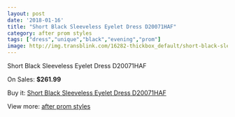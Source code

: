 ```yaml
---
layout: post
date: '2018-01-16'
title: "Short Black Sleeveless Eyelet Dress D20071HAF"
category: after prom styles
tags: ["dress","unique","black","evening","prom"]
image: http://img.transblink.com/16282-thickbox_default/short-black-sleeveless-eyelet-dress-d20071haf.jpg
---
```

Short Black Sleeveless Eyelet Dress D20071HAF

On Sales: **$261.99**
<a href="https://www.transblink.com/en/after-prom-styles/5154-short-black-sleeveless-eyelet-dress-d20071haf.html"><amp-img layout="responsive" width="600" height="600" src="//img.transblink.com/16282-thickbox_default/short-black-sleeveless-eyelet-dress-d20071haf.jpg" alt="Short Black Sleeveless Eyelet Dress D20071HAF 0" /></a>
<a href="https://www.transblink.com/en/after-prom-styles/5154-short-black-sleeveless-eyelet-dress-d20071haf.html"><amp-img layout="responsive" width="600" height="600" src="//img.transblink.com/16284-thickbox_default/short-black-sleeveless-eyelet-dress-d20071haf.jpg" alt="Short Black Sleeveless Eyelet Dress D20071HAF 1" /></a>
<a href="https://www.transblink.com/en/after-prom-styles/5154-short-black-sleeveless-eyelet-dress-d20071haf.html"><amp-img layout="responsive" width="600" height="600" src="//img.transblink.com/16283-thickbox_default/short-black-sleeveless-eyelet-dress-d20071haf.jpg" alt="Short Black Sleeveless Eyelet Dress D20071HAF 2" /></a>

Buy it: [Short Black Sleeveless Eyelet Dress D20071HAF](https://www.transblink.com/en/after-prom-styles/5154-short-black-sleeveless-eyelet-dress-d20071haf.html "Short Black Sleeveless Eyelet Dress D20071HAF")

View more: [after prom styles](https://www.transblink.com/en/55-after-prom-styles "after prom styles")